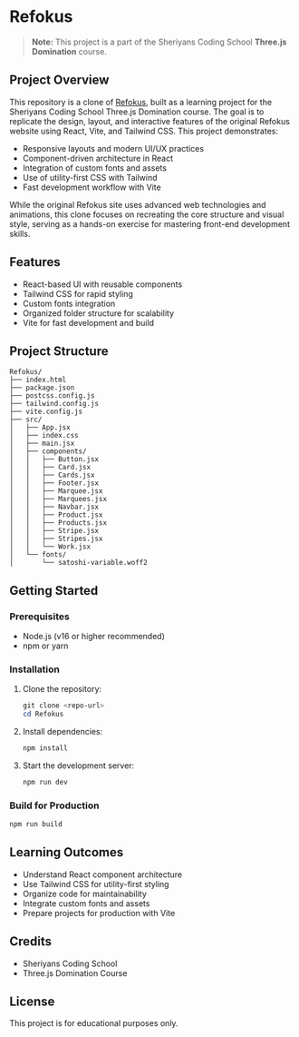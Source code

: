 # Refokus

> **Note:** This project is a part of the Sheriyans Coding School **Three.js Domination** course.

## Project Overview

This repository is a clone of [Refokus](https://www.refokus.com/), built as a learning project for the Sheriyans Coding School Three.js Domination course. The goal is to replicate the design, layout, and interactive features of the original Refokus website using React, Vite, and Tailwind CSS. This project demonstrates:

- Responsive layouts and modern UI/UX practices
- Component-driven architecture in React
- Integration of custom fonts and assets
- Use of utility-first CSS with Tailwind
- Fast development workflow with Vite

While the original Refokus site uses advanced web technologies and animations, this clone focuses on recreating the core structure and visual style, serving as a hands-on exercise for mastering front-end development skills.

## Features
- React-based UI with reusable components
- Tailwind CSS for rapid styling
- Custom fonts integration
- Organized folder structure for scalability
- Vite for fast development and build

## Project Structure
```
Refokus/
├── index.html
├── package.json
├── postcss.config.js
├── tailwind.config.js
├── vite.config.js
├── src/
│   ├── App.jsx
│   ├── index.css
│   ├── main.jsx
│   ├── components/
│   │   ├── Button.jsx
│   │   ├── Card.jsx
│   │   ├── Cards.jsx
│   │   ├── Footer.jsx
│   │   ├── Marquee.jsx
│   │   ├── Marquees.jsx
│   │   ├── Navbar.jsx
│   │   ├── Product.jsx
│   │   ├── Products.jsx
│   │   ├── Stripe.jsx
│   │   ├── Stripes.jsx
│   │   └── Work.jsx
│   └── fonts/
│       └── satoshi-variable.woff2
```

## Getting Started

### Prerequisites
- Node.js (v16 or higher recommended)
- npm or yarn

### Installation
1. Clone the repository:
	```powershell
	git clone <repo-url>
	cd Refokus
	```
2. Install dependencies:
	```powershell
	npm install
	```
3. Start the development server:
	```powershell
	npm run dev
	```

### Build for Production
```powershell
npm run build
```

## Learning Outcomes
- Understand React component architecture
- Use Tailwind CSS for utility-first styling
- Organize code for maintainability
- Integrate custom fonts and assets
- Prepare projects for production with Vite

## Credits
- Sheriyans Coding School
- Three.js Domination Course

## License
This project is for educational purposes only.
